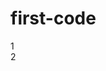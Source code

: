 # first-code
<html>
 <head>
   <title>Title</title>
   <meta http-equiv="Content-Type" content="text/html; charset=utf-8">
 </head>
 <body> 
  <div>1</div>
  <div>2</div>
 </body> 
</html>
